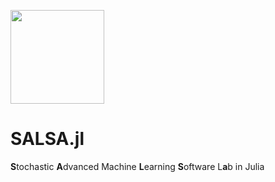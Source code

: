 <img src="http://dl.dropboxusercontent.com/s/ue01x17cs51y9mb/salsa.jpg" width="150"></img>

# SALSA.jl
<b>S</b>tochastic <b>A</b>dvanced Machine <b>L</b>earning <b>S</b>oftware L<b>a</b>b in Julia